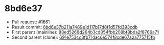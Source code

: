 # 8bd6e37
- Pull request: [#1661](https://github.com/MarlinFirmware/Marlin/pull/1661)
- Result commit: [8bd6e37b211a7489e1d117b17d8f1d57fd393cdb](https://github.com/MarlinFirmware/Marlin/commit/8bd6e37b211a7489e1d117b17d8f1d57fd393cdb)
- First parent (mainline): [88ed5268d264b3cd354fbb208bf8bda2f8766a71](https://github.com/MarlinFirmware/Marlin/commit/88ed5268d264b3cd354fbb208bf8bda2f8766a71)
- Second parent (clone): [691e753cc3fb71dac6e574f8cde67a2a775715fb](https://github.com/MarlinFirmware/Marlin/commit/691e753cc3fb71dac6e574f8cde67a2a775715fb)
